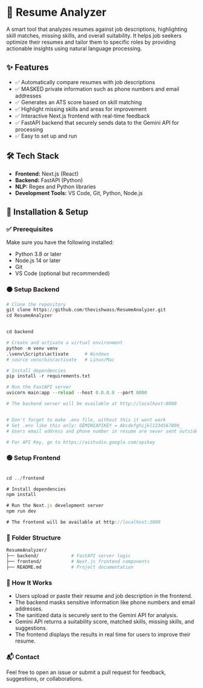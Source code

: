 # 📄 Resume Analyzer

A smart tool that analyzes resumes against job descriptions, highlighting skill matches, missing skills, and overall suitability. It helps job seekers optimize their resumes and tailor them to specific roles by providing actionable insights using natural language processing.


## ✨ Features

- ✅ Automatically compare resumes with job descriptions  
- ✅ MASKED private information such as phone numbers and email addresses
- ✅ Generates an ATS score based on skill matching
- ✅ Highlight missing skills and areas for improvement  
- ✅ Interactive Next.js frontend with real-time feedback  
- ✅ FastAPI backend that securely sends data to the Gemini API for processing  
- ✅ Easy to set up and run



## 🛠 Tech Stack

- **Frontend:** Next.js (React)  
- **Backend:** FastAPI (Python)  
- **NLP:** Regex and Python libraries  
- **Development Tools:** VS Code, Git, Python, Node.js  


## 🚀 Installation & Setup

### ✅ Prerequisites

Make sure you have the following installed:

- Python 3.8 or later  
- Node.js 14 or later  
- Git  
- VS Code (optional but recommended)



### 🟠 Setup Backend

``` python
# Clone the repository
git clone https://github.com/thevishwass/ResumeAnalyzer.git
cd ResumeAnalyzer


cd backend

# Create and activate a virtual environment
python -m venv venv
.\venv\Scripts\activate      # Windows
# source venv/bin/activate   # Linux/Mac

# Install dependencies
pip install -r requirements.txt

# Run the FastAPI server
uvicorn main:app --reload --host 0.0.0.0 --port 8000

# The backend server will be available at http://localhost:8000


# Don't forget to make .env file, without this it wont work
# Set .env like this only: GEMINIAPIKEY = Abcdefghijkl1234567890_
# Users email address and phone number in resume are never sent outside; they are securely masked before processing.

# For API Key, go to https://aistudio.google.com/apikey

```


### 🟢 Setup Frontend

``` javascript

cd ../frontend

# Install dependencies
npm install

# Run the Next.js development server
npm run dev

# The frontend will be available at http://localhost:3000

```




### 📂 Folder Structure
```bash
ResumeAnalyzer/
├── backend/            # FastAPI server logic
├── frontend/           # Next.js frontend components
├── README.md           # Project documentation
```

### 📌 How It Works

- Users upload or paste their resume and job description in the frontend.
- The backend masks sensitive information like phone numbers and email addresses.
- The sanitized data is securely sent to the Gemini API for analysis.
- Gemini API returns a suitability score, matched skills, missing skills, and suggestions.
- The frontend displays the results in real time for users to improve their resume.

### 📬 Contact

Feel free to open an issue or submit a pull request for feedback, suggestions, or collaborations.
